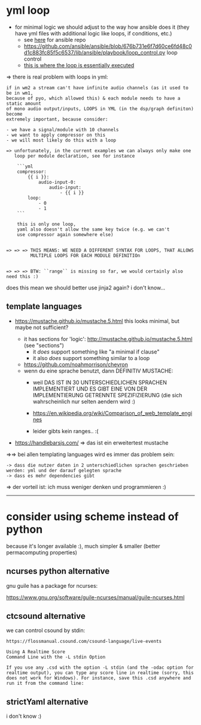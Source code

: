 # yml loop

- for minimal logic we should adjust to the way how ansible does it (they have yml files with additional logic like loops, if conditions, etc.)
    - see [here](https://github.com/ansible/ansible/tree/devel) for ansible repo
    - https://github.com/ansible/ansible/blob/676b731e6f7d60ce6fd48c0d1c883fc85f5c6537/lib/ansible/playbook/loop_control.py loop control
    - [this is where the loop is essentially executed](https://github.com/ansible/ansible/blob/676b731e6f7d60ce6fd48c0d1c883fc85f5c6537/lib/ansible/executor/task_executor.py#L261-L408)


=> there is real problem with loops in yml:

    if in wm2 a stream can't have infinite audio channels (as it used to be in wm1,
    because of pyo, which allowed this) & each module needs to have a static amount
    of mono audio output/inputs, LOOPS in YML (in the dsp/graph definiton) become
    extremely important, because consider:

    - we have a signal/module with 10 channels
    - we want to apply compressor on this
    - we will most likely do this with a loop

    => unfortunately, in the current examples we can always only make one
       loop per module declaration, see for instance

        ```yml
        compressor:
            {{ i }}:
                audio-input-0:
                    audio-input:
                        - {{ i }}
            loop:
                - 0
                - 1
        ```

        this is only one loop,
        yaml also doesn't allow the same key twice (e.g. we can't
        use compressor again somewhere else)


    => => => THIS MEANS: WE NEED A DIFFERENT SYNTAX FOR LOOPS, THAT ALLOWS
             MULTIPLE LOOPS FOR EACH MODULE DEFINITIOn


    => => => BTW: ``range`` is missing so far, we would certainly also need this :)


does this mean we should better use jinja2 again? i don't know...


## template languages

- https://mustache.github.io/mustache.5.html this looks minimal, but maybe not sufficient?
    - it has sections for 'logic': http://mustache.github.io/mustache.5.html (see "sections")
        - it *does* support something like "a minimal if clause"
        - it also *does* support something similar to a loop
    - https://github.com/noahmorrison/chevron
    - wenn du eine sprache benutzt, dann DEFINITIV MUSTACHE:
        - weil DAS IST IN 30 UNTERSCHIEDLICHEN SPRACHEN IMPLEMENTIERT UND
          ES GIBT EINE VON DER IMPLEMENTIERUNG GETRENNTE SPEZIFIZIERUNG
          (die sich wahrscheinlich nur selten aendern wird :)
        - https://en.wikipedia.org/wiki/Comparison_of_web_template_engines

        - leider gibts kein ranges.. :(


- https://handlebarsjs.com/ => das ist ein erweitertest mustache


=>=> bei allen templating languages wird es immer das problem sein:

    -> dass die nutzer daten in 2 unterschiedlichen sprachen geschrieben werden: yml und der darauf gelegten sprache
    -> dass es mehr dependencies gibt

=> der vorteil ist: ich muss weniger denken und programmieren :)
             


---

# consider using scheme instead of python

because it's longer available :), much simpler & smaller (better permacomputing properties)

## ncurses python alternative

gnu guile has a package for ncurses:

   https://www.gnu.org/software/guile-ncurses/manual/guile-ncurses.html 

## ctcsound alternative

we can control csound by stdin:

    https://flossmanual.csound.com/csound-language/live-events

    Using A Realtime Score
    Command Line with the -L stdin Option

    If you use any .csd with the option -L stdin (and the -odac option for realtime output), you can type any score line in realtime (sorry, this does not work for Windows). For instance, save this .csd anywhere and run it from the command line:


## strictYaml alternative

i don't know :)
